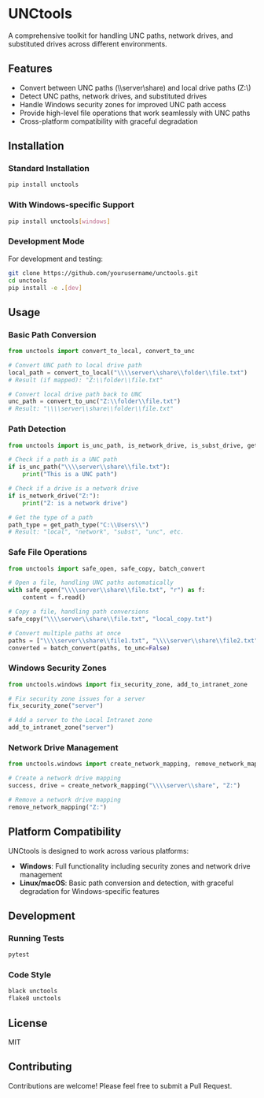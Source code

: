 # UNCtools

A comprehensive toolkit for handling UNC paths, network drives, and substituted drives across different environments.

## Features

- Convert between UNC paths (\\\\server\\share) and local drive paths (Z:\\)
- Detect UNC paths, network drives, and substituted drives
- Handle Windows security zones for improved UNC path access
- Provide high-level file operations that work seamlessly with UNC paths
- Cross-platform compatibility with graceful degradation

## Installation

### Standard Installation

```bash
pip install unctools
```

### With Windows-specific Support

```bash
pip install unctools[windows]
```

### Development Mode

For development and testing:

```bash
git clone https://github.com/yourusername/unctools.git
cd unctools
pip install -e .[dev]
```

## Usage

### Basic Path Conversion

```python
from unctools import convert_to_local, convert_to_unc

# Convert UNC path to local drive path
local_path = convert_to_local("\\\\server\\share\\folder\\file.txt")
# Result (if mapped): "Z:\\folder\\file.txt"

# Convert local drive path back to UNC
unc_path = convert_to_unc("Z:\\folder\\file.txt")
# Result: "\\\\server\\share\\folder\\file.txt"
```

### Path Detection

```python
from unctools import is_unc_path, is_network_drive, is_subst_drive, get_path_type

# Check if a path is a UNC path
if is_unc_path("\\\\server\\share\\file.txt"):
    print("This is a UNC path")

# Check if a drive is a network drive
if is_network_drive("Z:"):
    print("Z: is a network drive")

# Get the type of a path
path_type = get_path_type("C:\\Users\\")
# Result: "local", "network", "subst", "unc", etc.
```

### Safe File Operations

```python
from unctools import safe_open, safe_copy, batch_convert

# Open a file, handling UNC paths automatically
with safe_open("\\\\server\\share\\file.txt", "r") as f:
    content = f.read()

# Copy a file, handling path conversions
safe_copy("\\\\server\\share\\file.txt", "local_copy.txt")

# Convert multiple paths at once
paths = ["\\\\server\\share\\file1.txt", "\\\\server\\share\\file2.txt"]
converted = batch_convert(paths, to_unc=False)
```

### Windows Security Zones

```python
from unctools.windows import fix_security_zone, add_to_intranet_zone

# Fix security zone issues for a server
fix_security_zone("server")

# Add a server to the Local Intranet zone
add_to_intranet_zone("server")
```

### Network Drive Management

```python
from unctools.windows import create_network_mapping, remove_network_mapping

# Create a network drive mapping
success, drive = create_network_mapping("\\\\server\\share", "Z:")

# Remove a network drive mapping
remove_network_mapping("Z:")
```

## Platform Compatibility

UNCtools is designed to work across various platforms:

- **Windows**: Full functionality including security zones and network drive management
- **Linux/macOS**: Basic path conversion and detection, with graceful degradation for Windows-specific features

## Development

### Running Tests

```bash
pytest
```

### Code Style

```bash
black unctools
flake8 unctools
```

## License

MIT

## Contributing

Contributions are welcome! Please feel free to submit a Pull Request.

